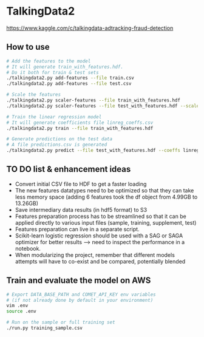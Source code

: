 # TalkingData2

https://www.kaggle.com/c/talkingdata-adtracking-fraud-detection

## How to use

```bash
# Add the features to the model
# It will generate train_with_features.hdf.
# Do it both for train & test sets
./talkingdata2.py add-features --file train.csv
./talkingdata2.py add-features --file test.csv

# Scale the features
./talkingdata2.py scaler-features --file train_with_features.hdf
./talkingdata2.py scaler-features --file test_with_features.hdf --scaler StandardScaler.pkl

# Train the linear regression model
# It will generate coefficients file linreg_coeffs.csv
./talkingdata2.py train --file train_with_features.hdf

# Generate predictions on the test data
# A file predictions.csv is generated
./talkingdata2.py predict --file test_with_features.hdf --coeffs linreg_coeffs.csv
```

## TO DO list & enhancement ideas
* Convert initial CSV file to HDF to get a faster loading
* The new features datatypes need to be optimized so that they can take less memory space (adding 6 features took the df object from 4.99GB to 13.26GB)
* Save intermediary data results (in hdf5 format) to S3
* Features preparation process has to be streamlined so that it can be applied directly to various input files (sample, training, supplement, test)
* Features preparation can live in a separate script.
* Scikit-learn logistic regression should be used with a SAG or SAGA optimizer for better results --> need to inspect the performance in a notebook.
* When modularizing the project, remember that different models attempts will have to co-exist and be compared, potentially blended


## Train and evaluate the model on AWS

```bash
# Export DATA_BASE_PATH and COMET_API_KEY env variables
# (if not already done by default in your environment)
vim .env
source .env

# Run on the sample or full training set
./run.py training_sample.csv
```
